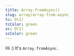 ```yaml
---
title: Array.fromAsync()
slug: array/array-from-async
tc: O(1)
tcColor: green
sc: O(1)
scColor: green
---
```

Hi :) It's `Array.fromAsync`.
